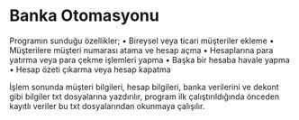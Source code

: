 # Banka Otomasyonu
Programın sunduğu özellikler;
•	Bireysel veya ticari müşteriler ekleme
•	Müşterilere müşteri numarası atama ve hesap açma
•	Hesaplarına para yatırma veya para çekme işlemleri yapma
•	Başka bir hesaba havale yapma
•	Hesap özeti çıkarma veya hesap kapatma 

İşlem sonunda müşteri bilgileri, hesap bilgileri, banka verilerini ve dekont gibi bilgiler txt dosyalarına yazdırılır, program ilk çalıştırıldığında önceden kayıtlı veriler bu txt dosyalarından okunmaya çalışılır.

